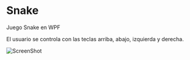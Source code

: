 # Snake
Juego Snake en WPF

El usuario se controla con las teclas arriba, abajo, izquierda y derecha.

![ScreenShot](https://raw.github.com/luarca84/Snake/master/Screenshot.png)
